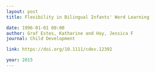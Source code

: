 ```yaml
---
layout: post
title: Flexibility in Bilingual Infants' Word Learning

date: 1996-01-01 00:00
author: Graf Estes, Katharine and Hay, Jessica F
journal: Child Development

link: https://doi.org/10.1111/cdev.12392

year: 2015
---
```



